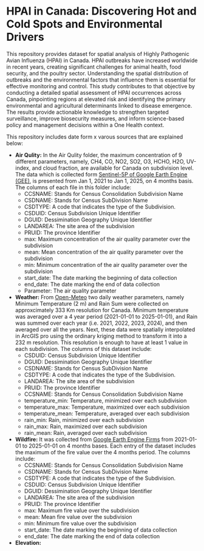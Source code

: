 # HPAI in Canada: Discovering Hot and Cold Spots and Environmental Drivers

This repository provides dataset for spatial analysis of Highly Pathogenic Avian Influenza (HPAI) in Canada. 
HPAI outbreaks have increased worldwide in recent years, creating significant challenges for animal health, food security, and the poultry sector. Understanding the spatial distribution of outbreaks and the environmental factors that influence them is essential for effective monitoring and control. This study contributes to that objective by conducting a detailed spatial assessment of HPAI occurrences across Canada, pinpointing regions at elevated risk and identifying the primary environmental and agricultural determinants linked to disease emergence. The results provide actionable knowledge to strengthen targeted surveillance, improve biosecurity measures, and inform science-based policy and management decisions within a One Health context.

This repository includes date form x varous sources that are explained below:
- **Air Qulity:** In the Air Qulity folder, the maximum concentration of 9 different parameters, namely, CH4, CO, NO2, SO2, O3, HCHO, H2O, UV-index, and cloud fraction, are available for Canada on subdivision level. The data which is collected form [Sentinel-5P of Google Earth Engine (GEE)](https://developers.google.com/earth-engine/datasets/catalog/sentinel-5p), is presented from Jan 1, 2021 to Jan 1, 2025, on 4 months basis. The columns of each file in this folder include:
    * CCSNAME: Stands for Census Consolidation Subdivision Name
    * CSDNAME: Stands for Census SubDivision Name
    * CSDTYPE: A code that indicates the type of the Subdivision.
    * CSDUID: Census Subdivision Unique Identifier
    * DGUID: Dessimination Geography Unique Identifier
    * LANDAREA: The site area of the subdivision
    * PRUID: The province Identifier
    * max: Maximum concentration of the air quality parameter over the subdivision
    * mean: Mean concentration of the air quality parameter over the subdivision
    * min: Minimum concentration of the air quality parameter over the subdivision
    * start_date: The date marking the beginning of data collection
    * end_date: The date marking the end of data collection
    * Parameter: The air quality parameter
- **Weather:** From [Open-Meteo](https://open-meteo.com/en/docs/historical-weather-api) two daily weather parameters, namely Minimum Temperature (2 m) and Rain Sum were collected on approxcimately 333 Km resolution for Canada. Minimum temperature was averaged over a 4 year period (2021-01-01 to 2025-01-01), and Rain was summed over each year (i.e. 2021, 2022, 2023, 2024), and then averaged over all the years. Next, these data were spatially interpolated in ArcGIS pro using the ordinary kriging method to transform it into a 232 m resolution. This resolution is enough to have at least 1 value in each subdivision. The columns of this dataset include:
    * CSDUID: Census Subdivision Unique Identifier
    * DGUID: Dessimination Geography Unique Identifier
    * CSDNAME: Stands for Census SubDivision Name
    * CSDTYPE: A code that indicates the type of the Subdivision.
    * LANDAREA: The site area of the subdivision
    * PRUID: The province Identifier
    * CCSNAME: Stands for Census Consolidation Subdivision Name
    * temperature_min: Temperature, minimized over each subdivision
    * temperature_max: Temperature, maximized over each subdivision
    * temperature_mean: Temperature, averaged over each subdivision
    * rain_min: Rain, minimized over each subdivision
    * rain_max: Rain, maximized over each subdivision
    * rain_mean: Rain, averaged over each subdivision
- **Wildfire:** It was collected from [Google Earth Engine Firms](https://developers.google.com/earth-engine/datasets/catalog/FIRMS) from 2021-01-01 to 2025-01-01 on 4 months bases. Each entry of the dataset includes the maximum of the fire value over the 4 months period. The columns include:
    * CCSNAME: Stands for Census Consolidation Subdivision Name
    * CSDNAME: Stands for Census SubDivision Name
    * CSDTYPE: A code that indicates the type of the Subdivision.
    * CSDUID: Census Subdivision Unique Identifier
    * DGUID: Dessimination Geography Unique Identifier
    * LANDAREA: The site area of the subdivision
    * PRUID: The province Identifier
    * max: Maximum fire value over the subdivision
    * mean: Mean fire value over the subdivision
    * min: Minimum fire value over the subdivision
    * start_date: The date marking the beginning of data collection
    * end_date: The date marking the end of data collection
- **Elevation:** 

